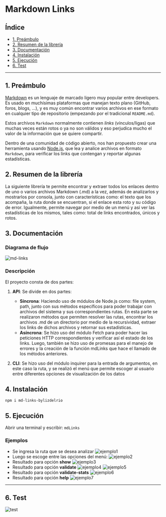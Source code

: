 # Markdown Links

## Índice

* [1. Preámbulo](#1-preámbulo)
* [2. Resumen de la librería](#2-resumen-de-la-librería)
* [3. Documentación](#3-documentación)
* [4. Instalación](#4-instalación)
* [5. Ejecución](#5-ejecución)
* [6. Test](#6-test)
***

## 1. Preámbulo

[Markdown](https://es.wikipedia.org/wiki/Markdown) es un lenguaje de marcado
ligero muy popular entre developers. Es usado en muchísimas plataformas que
manejan texto plano (GitHub, foros, blogs, ...), y es muy común
encontrar varios archivos en ese formato en cualquier tipo de repositorio
(empezando por el tradicional `README.md`).

Estos archivos `Markdown` normalmente contienen _links_ (vínculos/ligas) que
muchas veces están rotos o ya no son válidos y eso perjudica mucho el valor de
la información que se quiere compartir.

Dentro de una comunidad de código abierto, nos han propuesto crear una
herramienta usando [Node.js](https://nodejs.org/), que lea y analice archivos
en formato `Markdown`, para verificar los links que contengan y reportar
algunas estadísticas.

## 2. Resumen de la librería

La siguiente librería te permite encontrar y extraer todos los enlaces dentro
de uno o varios archivos Markdown (.md) a la vez, además de analizarlos y
mostrarlos por consola, junto con características como: el texto que los
acompaña, la ruta donde se encuentran, si el enlace esta roto y su código de
error. Igualmente, permite navegar por medio de un menú y así ver las
estadísticas de los mismos, tales como: total de links encontrados, únicos y rotos.

## 3. Documentación

### Diagrama de flujo

![md-links](https://i.imgur.com/5wswlRs.jpg)

### Descripción
El proyecto consta de dos partes:
1. **API**: Se divide en dos partes:
    + **Síncrona**: Haciendo uso de módulos de Node.js como: file system, path, junto con sus métodos específicos para poder trabajar con archivos del sistema y sus correspondientes rutas. En esta parte se realizaron métodos que permiten resolver las rutas, encontrar los archivos .md de un directorio por medio de la recursividad, extraer los links de dichos archivos y retornar sus estadísticas.
    + **Asíncrona**: Se hizo uso del módulo Fetch para poder hacer las peticiones HTTP correspondientes y verificar así el estado de los links. Luego, también se hizo uso de promesas para el manejo de errores y la creación de la función mdLinks que hace el llamado de los métodos anteriores.

2. **CLI**: Se hizo uso del módulo inquirer para la entrada de argumentos, en este caso la ruta, y se realizó el menú que permite escoger al usuario entre diferentes opciones de visualización de los datos

## 4. Instalación

`npm i md-links-bylizdelrio`


## 5. Ejecución

Abrir una terminal y escribir: `mdLinks`

### Ejemplos
* Se ingresa la ruta que se desea analizar
![ejemplo1](https://i.imgur.com/45FDWd2.png)
* Luego se escoge entre las opciones del menú:
![ejemplo2](https://i.imgur.com/zDMYFM4.png)
* Resultado para opción **show**
![ejemplo3](https://i.imgur.com/tGD8g0U.png)
* Resultado para opción **validate**
![ejemplo4](https://i.imgur.com/NrbHSIk.png)
![ejemplo5](https://i.imgur.com/PZdGBlZ.png)
* Resultado para opción **validate-stats**
![ejemplo6](https://i.imgur.com/jI1gkrB.png)
* Resultado para opción **help**
![ejemplo7](https://i.imgur.com/MGI3uSP.png)

***

## 6. Test
![test](https://i.imgur.com/0AAApwV.png)
